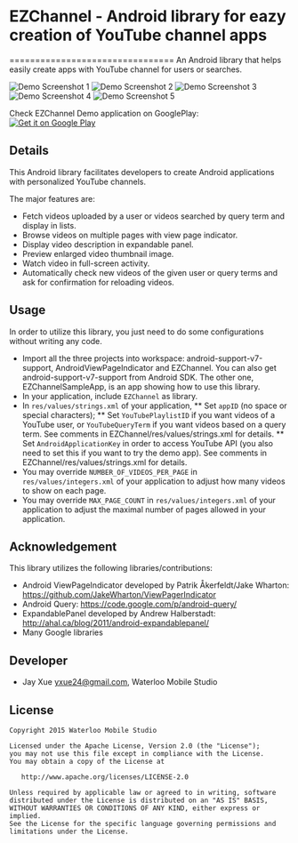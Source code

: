 # EZChannel - Android library for eazy creation of YouTube channel apps
================================
An Android library that helps easily create apps with YouTube channel for users or searches.

![Demo Screenshot 1](https://github.com/jayxue/EZChannel/blob/master/EZChannel/res/raw/screenshot_1.png)
![Demo Screenshot 2](https://github.com/jayxue/EZChannel/blob/master/EZChannel/res/raw/screenshot_2.png)
![Demo Screenshot 3](https://github.com/jayxue/EZChannel/blob/master/EZChannel/res/raw/screenshot_3.png)
![Demo Screenshot 4](https://github.com/jayxue/EZChannel/blob/master/EZChannel/res/raw/screenshot_4.png)
![Demo Screenshot 5](https://github.com/jayxue/EZChannel/blob/master/EZChannel/res/raw/screenshot_5.png)

Check EZChannel Demo application on GooglePlay:<br />
<a target="_blank" href="https://play.google.com/store/apps/details?id=com.wms.opensource.ezchannel.demo">
  <img alt="Get it on Google Play" src="https://github.com/jayxue/EZChannel/blob/master/EZChannel/res/raw/google_play.png" />
</a>

Details
-------
This Android library facilitates developers to create Android applications with personalized YouTube channels.

The major features are:
* Fetch videos uploaded by a user or videos searched by query term and display in lists.
* Browse videos on multiple pages with view page indicator.
* Display video description in expandable panel.
* Preview enlarged video thumbnail image.
* Watch video in full-screen activity.
* Automatically check new videos of the given user or query terms and ask for confirmation for reloading videos.

Usage
-----

In order to utilize this library, you just need to do some configurations without writing any code.
* Import all the three projects into workspace: android-support-v7-support, AndroidViewPageIndicator and EZChannel. You can also get android-support-v7-support from Android SDK. The other one, EZChannelSampleApp, is an app showing how to use this library.
* In your application, include ```EZChannel``` as library.
* In ```res/values/strings.xml``` of your application,
** Set ```appID``` (no space or special characters);
** Set ```YouTubePlaylistID``` if you want videos of a YouTube user, or ```YouTubeQueryTerm``` if you want videos based on a query term. See comments in EZChannel/res/values/strings.xml for details.
** Set ```AndroidApplicationKey``` in order to access YouTube API (you also need to set this if you want to try the demo app). See comments in EZChannel/res/values/strings.xml for details.
* You may override ```NUMBER_OF_VIDEOS_PER_PAGE``` in ```res/values/integers.xml``` of your application to adjust how many videos to show on each page.
* You may override ```MAX_PAGE_COUNT``` in ```res/values/integers.xml``` of your application to adjust the maximal number of pages allowed in your application.

Acknowledgement
---------------

This library utilizes the following libraries/contributions:
* Android ViewPageIndicator developed by Patrik Åkerfeldt/Jake Wharton: https://github.com/JakeWharton/ViewPagerIndicator
* Android Query: https://code.google.com/p/android-query/
* ExpandablePanel developed by Andrew Halberstadt: http://ahal.ca/blog/2011/android-expandablepanel/
* Many Google libraries

Developer
---------
* Jay Xue <yxue24@gmail.com>, Waterloo Mobile Studio

License
-------

    Copyright 2015 Waterloo Mobile Studio

    Licensed under the Apache License, Version 2.0 (the "License");
    you may not use this file except in compliance with the License.
    You may obtain a copy of the License at

       http://www.apache.org/licenses/LICENSE-2.0

    Unless required by applicable law or agreed to in writing, software
    distributed under the License is distributed on an "AS IS" BASIS,
    WITHOUT WARRANTIES OR CONDITIONS OF ANY KIND, either express or implied.
    See the License for the specific language governing permissions and
    limitations under the License.
